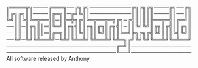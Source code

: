 ╔════╦╗────╔═══╗──╔╗╔╗───────────╔╗╔╗╔╗────╔╗──╔╗
║╔╗╔╗║║────║╔═╗║─╔╝╚╣║───────────║║║║║║────║║──║║
╚╝║║╚╣╚═╦══╣║─║╠═╬╗╔╣╚═╦══╦═╗╔╗─╔╣║║║║╠══╦═╣║╔═╝║
──║║─║╔╗║║═╣╚═╝║╔╗╣║║╔╗║╔╗║╔╗╣║─║║╚╝╚╝║╔╗║╔╣║║╔╗║
──║║─║║║║║═╣╔═╗║║║║╚╣║║║╚╝║║║║╚═╝╠╗╔╗╔╣╚╝║║║╚╣╚╝║
──╚╝─╚╝╚╩══╩╝─╚╩╝╚╩═╩╝╚╩══╩╝╚╩═╗╔╝╚╝╚╝╚══╩╝╚═╩══╝
─────────────────────────────╔═╝║────────────────
─────────────────────────────╚══╝──────────────── 
All software released by Anthony

